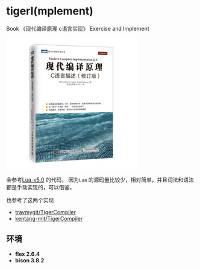 # tigerI(mplement)

Book 《现代编译原理 c语言实现》 Exercise and Implement

![book](./img/book-pre.jpeg)


会参考[Lua-v5.0](https://github.com/lua/lua/tree/v5.0) 的代码，
因为`Lua` 的源码量比较少，相对简单，并且词法和语法都是手动实现的，可以借鉴。

也参考了这两个实现

- [travmygit/TigerCompiler](https://github.com/travmygit/TigerCompiler)
- [kentang-mit/TigerCompiler](https://github.com/kentang-mit/TigerCompiler)


## 环境

- **flex 2.6.4**
- **bison 3.8.2**
